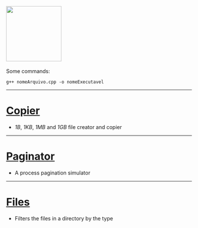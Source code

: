 ## <img align="center" width="150" height="150" src="https://upload.wikimedia.org/wikipedia/commons/thumb/1/18/ISO_C%2B%2B_Logo.svg/1200px-ISO_C%2B%2B_Logo.svg.png">

Some commands:
```commandline
g++ nomeArquivo.cpp -o nomeExecutavel
```

------

# [Copier](https://github.com/eduschadesoares/cCodes/tree/master/Copier)
* *1B*, *1KB*, *1MB* and *1GB* file creator and copier

-----

# [Paginator](https://github.com/eduschadesoares/cCodes/tree/master/Paginator)
* A process pagination simulator

-----

# [Files](https://github.com/eduschadesoares/cCodes/blob/master/Files/FilesType.cpp)
* Filters the files in a directory by the type
